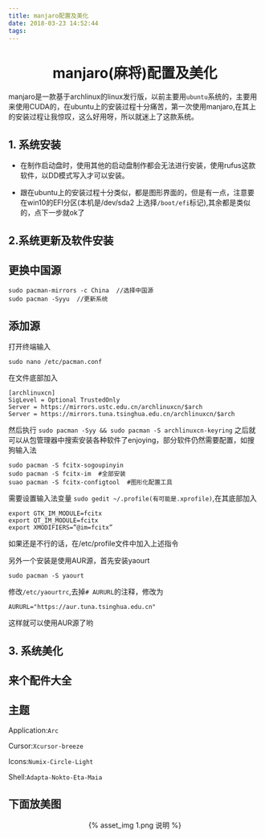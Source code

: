 ```yaml
---
title: manjaro配置及美化
date: 2018-03-23 14:52:44
tags:
---
```

# <center>manjaro(麻将)配置及美化</center>
manjaro是一款基于archlinux的linux发行版，以前主要用`ubuntu`系统的，主要用来使用CUDA的，在ubuntu上的安装过程十分痛苦，第一次使用manjaro,在其上的安装过程让我惊叹，这么好用呀，所以就迷上了这款系统。


## 1. 系统安装
* 在制作启动盘时，使用其他的启动盘制作都会无法进行安装，使用rufus这款软件，以DD模式写入才可以安装。

*  跟在ubuntu上的安装过程十分类似，都是图形界面的，但是有一点，注意要在win10的EFI分区(本机是/dev/sda2 上选择`/boot/efi`标记),其余都是类似的，点下一步就ok了

## 2.系统更新及软件安装
## 更换中国源
```
sudo pacman-mirrors -c China  //选择中国源  
sudo pacman -Syyu  //更新系统  
```
## 添加源
打开终端输入
```
sudo nano /etc/pacman.conf
```
在文件底部加入

```
[archlinuxcn]
SigLevel = Optional TrustedOnly
Server = https://mirrors.ustc.edu.cn/archlinuxcn/$arch
Server = https://mirrors.tuna.tsinghua.edu.cn/archlinuxcn/$arch
```
然后执行
`sudo pacman -Syy && sudo pacman -S archlinuxcn-keyring`
之后就可以从包管理器中搜索安装各种软件了enjoying，部分软件仍然需要配置，如搜狗输入法
```
sudo pacman -S fcitx-sogoupinyin
sudo pacman -S fcitx-im  #全部安装
suao pacman -S fcitx-configtool  #图形化配置工具
```
需要设置输入法变量
`sudo gedit ~/.profile(有可能是.xprofile)`,在其底部加入
```
export GTK_IM_MODULE=fcitx
export QT_IM_MODULE=fcitx
export XMODIFIERS=”@im=fcitx”
```
如果还是不行的话，在/etc/profile文件中加入上述指令

另外一个安装是使用AUR源，首先安装yaourt

`sudo pacman -S yaourt`

修改`/etc/yaourtrc`,去掉`# AURURL`的注释，修改为
```
AURURL="https://aur.tuna.tsinghua.edu.cn"
```

这样就可以使用AUR源了哟

## 3. 系统美化
## 来个配件大全

## 主题
Application:`Arc`

Cursor:`Xcursor-breeze`

Icons:`Numix-Circle-Light`

Shell:`Adapta-Nokto-Eta-Maia`

## 下面放美图
<center>{% asset_img 1.png 说明 %}</center>

